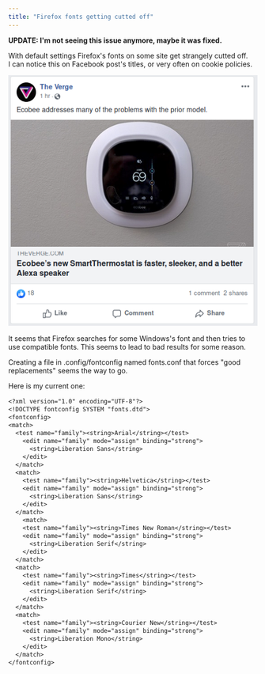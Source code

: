 ```yaml
---
title: "Firefox fonts getting cutted off"
---
```


**UPDATE: I'm not seeing this issue anymore, maybe it was fixed.**

With default settings Firefox's fonts on some site get strangely cutted off.  
I can notice this on Facebook post's titles, or very often on cookie policies.  

![Fonts issue](/docs/assets/image/fontscutted.png)

It seems that Firefox searches for some Windows's font and then tries to use compatible fonts.
This seems to lead to bad results for some reason.

Creating a file in .config/fontconfig named fonts.conf that forces "good replacements" seems the way to go.

Here is my current one: 

```
<?xml version="1.0" encoding="UTF-8"?>
<!DOCTYPE fontconfig SYSTEM "fonts.dtd">
<fontconfig>
<match>
  <test name="family"><string>Arial</string></test>
    <edit name="family" mode="assign" binding="strong">
      <string>Liberation Sans</string>
    </edit>
  </match>
  <match>
    <test name="family"><string>Helvetica</string></test>
    <edit name="family" mode="assign" binding="strong">
      <string>Liberation Sans</string>
    </edit>
  </match>
    <match>
    <test name="family"><string>Times New Roman</string></test>
    <edit name="family" mode="assign" binding="strong">
      <string>Liberation Serif</string>
    </edit>
  </match>
  <match>
    <test name="family"><string>Times</string></test>
    <edit name="family" mode="assign" binding="strong">
      <string>Liberation Serif</string>
    </edit>
  </match>
  <match>
    <test name="family"><string>Courier New</string></test>
    <edit name="family" mode="assign" binding="strong">
      <string>Liberation Mono</string>
    </edit>
  </match>
</fontconfig>
```
